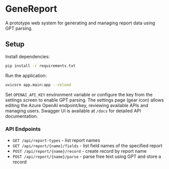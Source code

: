 # GeneReport

A prototype web system for generating and managing report data using GPT parsing.

## Setup

Install dependencies:
```bash
pip install -r requirements.txt
```

Run the application:
```bash
uvicorn app.main:app --reload
```

Set `OPENAI_API_KEY` environment variable or configure the key from the settings screen to enable GPT parsing.
The settings page (gear icon) allows editing the Azure OpenAI endpoint/key, reviewing available APIs and managing users.
Swagger UI is available at `/docs` for detailed API documentation.


### API Endpoints

- `GET /api/report-types` - list report names
- `GET /api/report/{name}/fields` - list field names of the specified report
- `POST /api/report/{name}/record` - create record by report name
- `POST /api/report/{name}/parse` - parse free text using GPT and store a record

